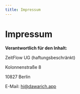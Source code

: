 ```yaml
---
title: Impressum
---
```


# Impressum

**Verantwortlich für den Inhalt:**

ZeitFlow UG (haftungsbeschränkt)

Kolonnenstraße 8

10827 Berlin

E-Mail: hi@dawarich.app
